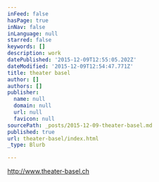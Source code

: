 ```yaml
---
inFeed: false
hasPage: true
inNav: false
inLanguage: null
starred: false
keywords: []
description: work
datePublished: '2015-12-09T12:55:05.202Z'
dateModified: '2015-12-09T12:54:47.771Z'
title: theater basel
author: []
authors: []
publisher:
  name: null
  domain: null
  url: null
  favicon: null
sourcePath: _posts/2015-12-09-theater-basel.md
published: true
url: theater-basel/index.html
_type: Blurb

---
```

http://www.theater-basel.ch